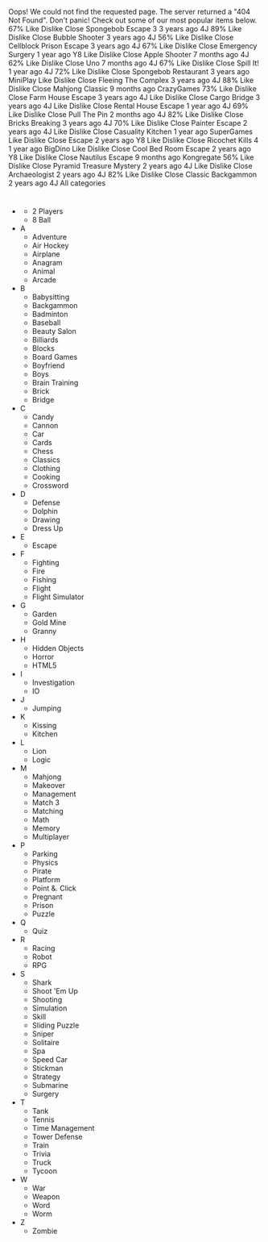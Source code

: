 Oops! We could not find the requested page. The server returned a "404 Not Found". Don't panic! Check out some of our most popular items below. 67% Like Dislike Close Spongebob Escape 3 3 years ago 4J 89% Like Dislike Close Bubble Shooter 3 years ago 4J 56% Like Dislike Close Cellblock Prison Escape 3 years ago 4J 67% Like Dislike Close Emergency Surgery 1 year ago Y8 Like Dislike Close Apple Shooter 7 months ago 4J 62% Like Dislike Close Uno 7 months ago 4J 67% Like Dislike Close Spill It! 1 year ago 4J 72% Like Dislike Close Spongebob Restaurant 3 years ago MiniPlay Like Dislike Close Fleeing The Complex 3 years ago 4J 88% Like Dislike Close Mahjong Classic 9 months ago CrazyGames 73% Like Dislike Close Farm House Escape 3 years ago 4J Like Dislike Close Cargo Bridge 3 years ago 4J Like Dislike Close Rental House Escape 1 year ago 4J 69% Like Dislike Close Pull The Pin 2 months ago 4J 82% Like Dislike Close Bricks Breaking 3 years ago 4J 70% Like Dislike Close Painter Escape 2 years ago 4J Like Dislike Close Casuality Kitchen 1 year ago SuperGames Like Dislike Close Escape 2 years ago Y8 Like Dislike Close Ricochet Kills 4 1 year ago BigDino Like Dislike Close Cool Bed Room Escape 2 years ago Y8 Like Dislike Close Nautilus Escape 9 months ago Kongregate 56% Like Dislike Close Pyramid Treasure Mystery 2 years ago 4J Like Dislike Close Archaeologist 2 years ago 4J 82% Like Dislike Close Classic Backgammon 2 years ago 4J All categories

*   #
    *   2 Players
    *   8 Ball
*   A
    *   Adventure
    *   Air Hockey
    *   Airplane
    *   Anagram
    *   Animal
    *   Arcade
*   B
    *   Babysitting
    *   Backgammon
    *   Badminton
    *   Baseball
    *   Beauty Salon
    *   Billiards
    *   Blocks
    *   Board Games
    *   Boyfriend
    *   Boys
    *   Brain Training
    *   Brick
    *   Bridge
*   C
    *   Candy
    *   Cannon
    *   Car
    *   Cards
    *   Chess
    *   Classics
    *   Clothing
    *   Cooking
    *   Crossword
*   D
    *   Defense
    *   Dolphin
    *   Drawing
    *   Dress Up
*   E
    *   Escape
*   F
    *   Fighting
    *   Fire
    *   Fishing
    *   Flight
    *   Flight Simulator
*   G
    *   Garden
    *   Gold Mine
    *   Granny
*   H
    *   Hidden Objects
    *   Horror
    *   HTML5
*   I
    *   Investigation
    *   IO
*   J
    *   Jumping
*   K
    *   Kissing
    *   Kitchen
*   L
    *   Lion
    *   Logic
*   M
    *   Mahjong
    *   Makeover
    *   Management
    *   Match 3
    *   Matching
    *   Math
    *   Memory
    *   Multiplayer
*   P
    *   Parking
    *   Physics
    *   Pirate
    *   Platform
    *   Point &. Click
    *   Pregnant
    *   Prison
    *   Puzzle
*   Q
    *   Quiz
*   R
    *   Racing
    *   Robot
    *   RPG
*   S
    *   Shark
    *   Shoot 'Em Up
    *   Shooting
    *   Simulation
    *   Skill
    *   Sliding Puzzle
    *   Sniper
    *   Solitaire
    *   Spa
    *   Speed Car
    *   Stickman
    *   Strategy
    *   Submarine
    *   Surgery
*   T
    *   Tank
    *   Tennis
    *   Time Management
    *   Tower Defense
    *   Train
    *   Trivia
    *   Truck
    *   Tycoon
*   W
    *   War
    *   Weapon
    *   Word
    *   Worm
*   Z
    *   Zombie